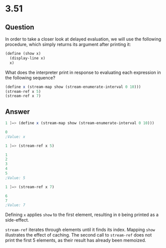# 3.51

## Question

In order to take a closer look at delayed evaluation, we will use the following procedure, which simply returns its argument after printing it:

```scheme
(define (show x)
  (display-line x)
  x)
```
What does the interpreter print in response to evaluating each expression in the following sequence?

```scheme
(define x (stream-map show (stream-enumerate-interval 0 10)))
(stream-ref x 5)
(stream-ref x 7)
```

## Answer

```scheme
1 ]=> (define x (stream-map show (stream-enumerate-interval 0 10)))

0
;Value: x

1 ]=> (stream-ref x 5)

1
2
3
4
5
;Value: 5

1 ]=> (stream-ref x 7)

6
7
;Value: 7
```

Defining `x` applies `show` to the first element, resulting in `0` being printed as a side-effect.

`stream-ref` iterates through elements until it finds its index. Mapping `show` illustrates the effect of caching. The second call to `stream-ref` does not print the first 5 elements, as their result has already been memoized.
